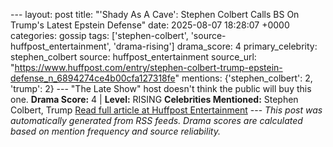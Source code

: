 --- layout: post title: "'Shady As A Cave': Stephen Colbert Calls BS On Trump's Latest Epstein Defense" date: 2025-08-07 18:28:07 +0000 categories: gossip tags: ['stephen-colbert', 'source-huffpost_entertainment', 'drama-rising'] drama_score: 4 primary_celebrity: stephen_colbert source: huffpost_entertainment source_url: "https://www.huffpost.com/entry/stephen-colbert-trump-epstein-defense_n_6894274ce4b00cfa127318fe" mentions: {'stephen_colbert': 2, 'trump': 2} --- "The Late Show" host doesn't think the public will buy this one. **Drama Score:** 4 | **Level:** RISING **Celebrities Mentioned:** Stephen Colbert, Trump [Read full article at Huffpost Entertainment](https://www.huffpost.com/entry/stephen-colbert-trump-epstein-defense_n_6894274ce4b00cfa127318fe) --- *This post was automatically generated from RSS feeds. Drama scores are calculated based on mention frequency and source reliability.*